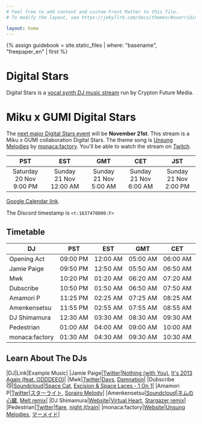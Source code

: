 ```yaml
---
# Feel free to add content and custom Front Matter to this file.
# To modify the layout, see https://jekyllrb.com/docs/themes/#overriding-theme-defaults

layout: home
---
```


{% assign guidebook = site.static_files | where: "basename", "freepaper_en" | first %}

# Digital Stars

Digital Stars is a [vocal synth DJ music
stream](https://digitalstars.club/hmds21/index.html) run by Crypton Future
Media.

# Miku x GUMI Digital Stars

The [next major Digital Stars
event](https://digitalstars.club/dsmg21/index_en.html) will be **November
21st**. This stream is a Miku x GUMI collaboration Digital Stars. The theme song
is [Unsung Melodies](https://www.youtube.com/watch?v=ohbSbLRJFeE) by
[monaca:factory](https://monacafactory.com). You'll be able to watch the stream
on [Twitch](https://www.twitch.tv/cfm_official).

|PST|EST|GMT|CET|JST|
| :---: | :---: | :---: | :---: | :---: |
|Saturday 20&nbsp;Nov 9:00&nbsp;PM|Sunday 21&nbsp;Nov 12:00&nbsp;AM|Sunday 21&nbsp;Nov 5:00&nbsp;AM|Sunday 21&nbsp;Nov 6:00&nbsp;AM|Sunday 21&nbsp;Nov 2:00&nbsp;PM|

[Google Calendar link](https://calendar.google.com/calendar/u/0/r/eventedit?text=Miku%20x%20GUMI%20Digital%20Stars&dates=20211121T050000Z/20211121T100000Z&ctz=Asia%2FTokyo).

The Discord timestamp is <code><t:1637470800:F></code>

## Timetable

|DJ|PST|EST|GMT|CET|JST|
|---| :---: | :---: | :---: | :---: | :---: |
|Opening Act|09:00&nbsp;PM|12:00&nbsp;AM|05:00&nbsp;AM|06:00&nbsp;AM|02:00&nbsp;PM|
|Jamie Paige|09:50&nbsp;PM|12:50&nbsp;AM|05:50&nbsp;AM|06:50&nbsp;AM|02:50&nbsp;PM|
|Mwk|10:20&nbsp;PM|01:20&nbsp;AM|06:20&nbsp;AM|07:20&nbsp;AM|03:20&nbsp;PM|
|Dubscribe|10:50&nbsp;PM|01:50&nbsp;AM|06:50&nbsp;AM|07:50&nbsp;AM|03:50&nbsp;PM|
|Amamori P|11:25&nbsp;PM|02:25&nbsp;AM|07:25&nbsp;AM|08:25&nbsp;AM|04:25&nbsp;PM|
|Amenkensetsu|11:55&nbsp;PM|02:55&nbsp;AM|07:55&nbsp;AM|08:55&nbsp;AM|04:55&nbsp;PM|
|DJ Shimamura|12:30&nbsp;AM|03:30&nbsp;AM|08:30&nbsp;AM|09:30&nbsp;AM|05:30&nbsp;PM|
|Pedestrian|01:00&nbsp;AM|04:00&nbsp;AM|09:00&nbsp;AM|10:00&nbsp;AM|06:00&nbsp;PM|
|monaca:factory|01:30&nbsp;AM|04:30&nbsp;AM|09:30&nbsp;AM|10:30&nbsp;AM|06:30&nbsp;PM|

## Learn About The DJs

|DJ|Link|Example Music|
|Jamie Paige|[Twitter](https://twitter.com/polyromantic)|[Nothing (with You)](https://jamiepaige.bandcamp.com/track/nothing-with-you), [It's 2013 Again (feat. ODDDEEO)](https://jamiepaige.bandcamp.com/track/its-2013-again-feat-oddeeo)|
|Mwk|[Twitter](https://twitter.com/Mwk_094)|[Days](https://www.youtube.com/watch?v=oVtTyLRSGmM), [Damnation](https://www.youtube.com/watch?v=gaUIJEjAVR4)|
|Dubscribe😼|[Soundcloud](https://soundcloud.com/dubscribe_produkt)|[Space Cat](https://soundcloud.com/dubscribe_produkt/space-cat?si=075432080b3947b1b197cd06b32e545a), [Excision & Space Laces - 1 On 1](https://soundcloud.com/dubscribe_produkt/1on1remix1?si=cf76abfd4cde437bafb8a23fab1d4784)|
|Amamori P|[Twitter](https://twitter.com/Amamori_P)|[スターライト](https://www.youtube.com/watch?v=DFy5V7ZWXS0), [Sorairo Melody](https://www.youtube.com/watch?v=woyoiboV2oM)|
|Amenkensetsu|[Soundcloud](https://soundcloud.com/amenkensetsu)|[ネムの心臓](https://www.youtube.com/watch?v=YauUjB2kO4o), [Melt remix](https://www.youtube.com/watch?v=y_tS0JCjeLs)|
|DJ Shimamura|[Website](http://www.djshimamura.com/)|[Virtual Heart](https://soundcloud.com/djshimamura/virtual-heart-produced-by-dj-shimamura?si=9e9705a9fc004c76bfdac978582e11c4), [Stargazer remix](https://soundcloud.com/djshimamura/p-light-feat-yukacco-stargazer?si=b42c9a2a310946de907d78bca756a205)|
|Pedestrian|[Twitter](https://twitter.com/tri_angl_e)|[flare](https://www.youtube.com/watch?v=q6KeXbtxYTo), [night (t)rain](https://www.youtube.com/watch?v=8UZ9sm_SL8U)|
|monaca:factory|[Website](https://monacafactory.com/)|[Unsung Melodies](https://www.youtube.com/watch?v=P82j5OIcUUU), [マーメイド](https://www.youtube.com/watch?v=3wM5Y7LoS7k)|
